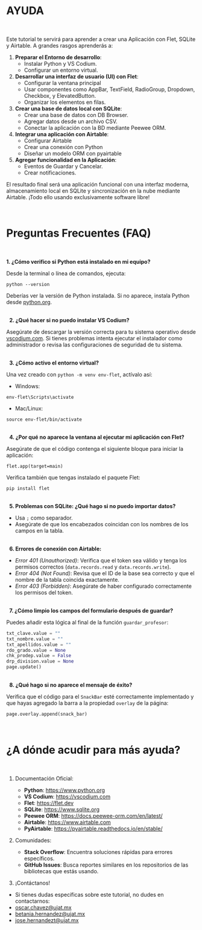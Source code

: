 &nbsp;
# AYUDA
&nbsp;

Este tutorial te servirá para aprender a crear una Aplicación con Flet, SQLite y Airtable.
A grandes rasgos aprenderás a:

1. **Preparar el Entorno de desarrollo**:
   - Instalar Python y VS Codium.
    - Configurar un entorno virtual.
2. **Desarrollar una interfaz de usuario (UI) con Flet**:
   - Configurar la ventana principal
   - Usar componentes como AppBar, TextField, RadioGroup, Dropdown, Checkbox, y ElevatedButton.
   - Organizar los elementos en filas.
3. **Crear una base de datos local con SQLite**:
   - Crear una base de datos con DB Browser.
   - Agregar datos desde un archivo CSV.
   - Conectar la aplicación con la BD mediante Peewee ORM.
4. **Integrar una aplicación con Airtable**:
   - Configurar Airtable
   - Crear una conexión con Python
   - Diseñar un modelo ORM con pyairtable
5. **Agregar funcionalidad en la Aplicación**:
    - Eventos de Guardar y Cancelar.
    - Crear notificaciones.

El resultado final será una aplicación funcional con una interfaz moderna, almacenamiento local en SQLite y
sincronización en la nube mediante Airtable. ¡Todo ello usando exclusivamente software libre!

&nbsp;
# Preguntas Frecuentes (FAQ)
&nbsp;

**1. ¿Cómo verifico si Python está instalado en mi equipo?**

Desde la terminal o línea de comandos, ejecuta:
~~~
python --version
~~~

Deberías ver la versión de Python instalada. Si no aparece, instala Python desde [python.org](www.python.org).

\
&nbsp;
**2. ¿Qué hacer si no puedo instalar VS Codium?**

Asegúrate de descargar la versión correcta para tu sistema operativo desde [vscodium.com](www.vscodium.com).
Si tienes problemas intenta ejecutar el instalador como administrador o revisa las configuraciones de seguridad
de tu sistema.

\
&nbsp;
**3. ¿Cómo activo el entorno virtual?**

Una vez creado con `python -m venv env-flet`, actívalo así:

- Windows:
~~~
env-flet\Scripts\activate
~~~

- Mac/Linux:
~~~
source env-flet/bin/activate
~~~

\
&nbsp;
**4. ¿Por qué no aparece la ventana al ejecutar mi aplicación con Flet?**

Asegúrate de que el código contenga el siguiente bloque para iniciar la aplicación:

~~~
flet.app(target=main)
~~~

Verifica también que tengas instalado el paquete Flet:

~~~
pip install flet
~~~

\
&nbsp;
**5. Problemas con SQLite: ¿Qué hago si no puedo importar datos?**

- Usa `;` como separador.
- Asegúrate de que los encabezados coincidan con los nombres de los campos en la tabla. 

\
&nbsp;
**6. Errores de conexión con Airtable:**

- _Error 401 (Unauthorized)_: Verifica que el token sea válido y tenga los permisos correctos 
(`data.records.read` y `data.records.write`).
- _Error 404 (Not Found)_: Revisa que el ID de la base sea correcto y que el nombre de la tabla coincida exactamente.
- _Error 403 (Forbidden)_: Asegúrate de haber configurado correctamente los permisos del token.

\
&nbsp;
**7. ¿Cómo limpio los campos del formulario después de guardar?**

Puedes añadir esta lógica al final de la función `guardar_profesor`:

~~~python
txt_clave.value = ""
txt_nombre.value = ""
txt_apellidos.value = ""
rdo_grado.value = None
chk_prodep.value = False
drp_division.value = None
page.update()
~~~

\
&nbsp;
**8. ¿Qué hago si no aparece el mensaje de éxito?**

Verifica que el código para el `SnackBar` esté correctamente implementado y que hayas agregado la barra a la
propiedad `overlay` de la página:

~~~python
page.overlay.append(snack_bar)
~~~

&nbsp;
# ¿A dónde acudir para más ayuda?
&nbsp;

1. Documentación Oficial:
   - **Python**: <https://www.python.org>
   - **VS Codium**: <https://vscodium.com>
   - **Flet**: <https://flet.dev>
   - **SQLite**: <https://www.sqlite.org>
   - **Peewee ORM**: <https://docs.peewee-orm.com/en/latest/> 
   - **Airtable**: <https://www.airtable.com>
   - **PyAirtable**: <https://pyairtable.readthedocs.io/en/stable/>

2. Comunidades:
   - **Stack Overflow**: Encuentra soluciones rápidas para errores específicos.
   - **GitHub Issues**: Busca reportes similares en los repositorios de las bibliotecas que estás usando.

3. ¡Contáctanos!
- Si tienes dudas específicas sobre este tutorial, no dudes en contactarnos:
- <oscar.chavez@ujat.mx>
- <betania.hernandez@ujat.mx>
- <jose.hernandezt@ujat.mx>